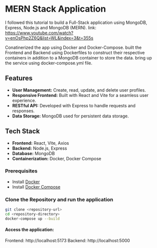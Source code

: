 # MERN Stack Application
I followed this tutorial to build a Full-Stack application using MongoDB, Express, Node.js and MongoDB (MERN).
link: https://www.youtube.com/watch?v=enOsPhp2Z6Q&list=WL&index=3&t=355s

Conatinerized the app using Docker and Docker-Compose.
built the Frontend and Backend using Dockerfiles to construct their respective containers in addition to a MongoDB container to store the data.
bring up the service using docker-compose.yml file.

## Features
- **User Management:** Create, read, update, and delete user profiles.
- **Responsive Frontend:** Built with React and Vite for a seamless user experience.
- **RESTful API:** Developed with Express to handle requests and responses.
- **Data Storage:** MongoDB used for persistent data storage.

## Tech Stack
- **Frontend:** React, Vite, Axios
- **Backend:** Node.js, Express
- **Database:** MongoDB
- **Containerization:** Docker, Docker Compose

### Prerequisites
- Install [Docker](https://docs.docker.com/get-docker/)
- Install [Docker Compose](https://docs.docker.com/compose/install/)

### Clone the Repository and run the application
```bash
git clone <repository-url>
cd <repository-directory>
docker-compose up --build
```
#### Access the application:
Frontend: http://localhost:5173
Backend: http://localhost:5000
